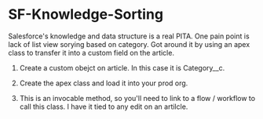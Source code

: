 # SF-Knowledge-Sorting
Salesforce's knowledge and data structure is a real PITA. One pain point is lack of list view sorying based on category. Got around it by using an apex class to transfer it into a custom field on the article. 

1. Create a custom obejct on article. In this case it is Category__c.

2. Create the apex class and load it into your prod org.

3. This is an invocable method, so you'll need to link to a flow / workflow to call this class. I have it tied to any edit on an artilcle. 
